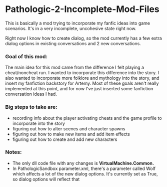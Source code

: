 # Pathologic-2-Incomplete-Mod-Files

This is basically a mod trying to incorporate my fanfic ideas into game scenarios. It's in a very incomplete, uncohesive state right now. 

Right now I know how to create dialog, so the mod currently has a few extra dialog options in existing conversations and 2 new conversations. 

### Goal of this mod:
The main idea for this mod came from the difference I felt playing a cheat/noncheat run. I wanted to incorporate this difference into the story. I also wanted to incorporate more folklore and mythology into the story, and insert my fanfiction backstory for Artemy. Most of these goals aren't really implemented at this point, and for now I've just inserted some fanfiction conversation ideas I had.

### Big steps to take are:
* recording info about the player activating cheats and the game profile to incorporate into the story
* figuring out how to alter scenes and character spawns
* figuring out how to make new items and add item effects
* figuring out how to create and add new characters

### Notes:
* The only dll code file with any changes is **VirtualMachine.Common.**
*  In PathologicSandbox parameter.xml, there's a parameter called Wolf which affects a lot of the new dialog options. It's currently set as True, so dialog options will reflect that
